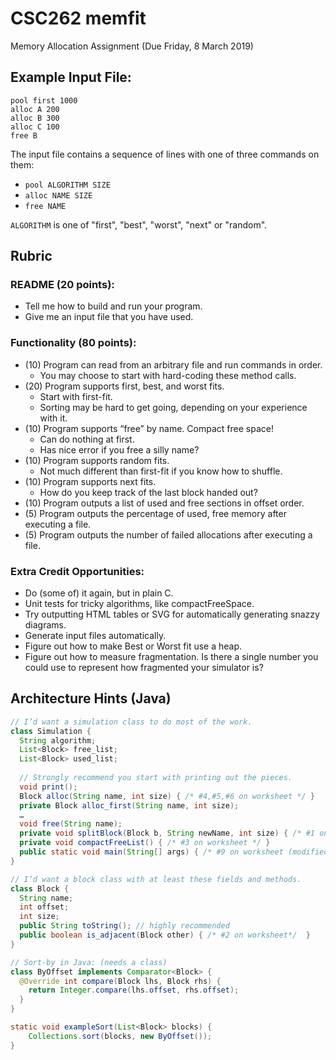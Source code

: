 # CSC262 memfit

Memory Allocation Assignment (Due Friday, 8 March 2019)

## Example Input File:

```
pool first 1000
alloc A 200
alloc B 300
alloc C 100
free B
```

The input file contains a sequence of lines with one of three commands on them:

-	``pool ALGORITHM SIZE``
-	``alloc NAME SIZE``
-	``free NAME``

``ALGORITHM`` is one of "first", "best", "worst", "next" or "random".

## Rubric

### README (20 points):

-	Tell me how to build and run your program.
-	Give me an input file that you have used.

### Functionality (80 points):

-	(10) Program can read from an arbitrary file and run commands in order.
    -	You may choose to start with hard-coding these method calls.
-	(20) Program supports first, best, and worst fits.
    - Start with first-fit.
    - Sorting may be hard to get going, depending on your experience with it.
- (10) Program supports “free” by name. Compact free space!
    -	Can do nothing at first.
    - Has nice error if you free a silly name?
-	(10) Program supports random fits.
    - Not much different than first-fit if you know how to shuffle.
- (10) Program supports next fits.
    - How do you keep track of the last block handed out?
-	(10) Program outputs a list of used and free sections in offset order.
-	(5) Program outputs the percentage of used, free memory after executing a file.
-	(5) Program outputs the number of failed allocations after executing a file.

### Extra Credit Opportunities:

- Do (some of) it again, but in plain C.
- Unit tests for tricky algorithms, like compactFreeSpace.
- Try outputting HTML tables or SVG for automatically generating snazzy diagrams.
- Generate input files automatically.
- Figure out how to make Best or Worst fit use a heap.
- Figure out how to measure fragmentation. Is there a single number you could use to represent how fragmented your simulator is?

## Architecture Hints (Java)

```java
// I’d want a simulation class to do most of the work.
class Simulation {
  String algorithm;
  List<Block> free_list;
  List<Block> used_list;
   
  // Strongly recommend you start with printing out the pieces.
  void print();
  Block alloc(String name, int size) { /* #4,#5,#6 on worksheet */ }
  private Block alloc_first(String name, int size);
  …
  void free(String name);
  private void splitBlock(Block b, String newName, int size) { /* #1 on worksheet */ }
  private void compactFreeList() { /* #3 on worksheet */ }
  public static void main(String[] args) { /* #9 on worksheet (modified) */ }
}

// I’d want a block class with at least these fields and methods.
class Block {
  String name;
  int offset;
  int size;
  public String toString(); // highly recommended
  public boolean is_adjacent(Block other) { /* #2 on worksheet*/  }
}

// Sort-by in Java: (needs a class)
class ByOffset implements Comparator<Block> {
  @Override int compare(Block lhs, Block rhs) {
    return Integer.compare(lhs.offset, rhs.offset);
  }
}

static void exampleSort(List<Block> blocks) {
    Collections.sort(blocks, new ByOffset());
}

```
